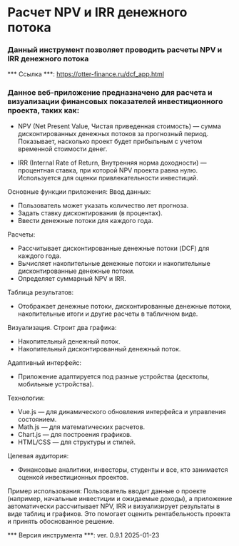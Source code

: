 # Расчет NPV и IRR денежного потока

### Данный инструмент позволяет проводить расчеты NPV и IRR денежного потока 

*** Ссылка ***:
https://otter-finance.ru/dcf_app.html



### Данное веб-приложение предназначено для расчета и визуализации финансовых показателей инвестиционного проекта, таких как:

* NPV (Net Present Value, Чистая приведенная стоимость) — сумма дисконтированных денежных потоков за прогнозный период. Показывает, насколько проект будет прибыльным с учетом временной стоимости денег.

* IRR (Internal Rate of Return, Внутренняя норма доходности) — процентная ставка, при которой NPV проекта равна нулю. Используется для оценки привлекательности инвестиций.

Основные функции приложения:
Ввод данных:
* Пользователь может указать количество лет прогноза.
* Задать ставку дисконтирования (в процентах).
* Ввести денежные потоки для каждого года.

Расчеты:
* Рассчитывает дисконтированные денежные потоки (DCF) для каждого года.
* Вычисляет накопительные денежные потоки и накопительные дисконтированные денежные потоки.
* Определяет суммарный NPV и IRR.

Таблица результатов:
* Отображает денежные потоки, дисконтированные денежные потоки, накопительные итоги и другие расчеты в табличном виде.

Визуализация. Строит два графика:
* Накопительный денежный поток.
* Накопительный дисконтированный денежный поток.

Адаптивный интерфейс:
* Приложение адаптируется под разные устройства (десктопы, мобильные устройства).

Технологии:
* Vue.js — для динамического обновления интерфейса и управления состоянием.
* Math.js — для математических расчетов.
* Chart.js — для построения графиков.
* HTML/CSS — для структуры и стилей.

Целевая аудитория:
* Финансовые аналитики, инвесторы, студенты и все, кто занимается оценкой инвестиционных проектов.

Пример использования:
Пользователь вводит данные о проекте (например, начальные инвестиции и ожидаемые доходы), а приложение автоматически рассчитывает NPV, IRR и визуализирует результаты в виде таблиц и графиков. Это помогает оценить рентабельность проекта и принять обоснованное решение.



*** Версия инструмента ***:
ver. 0.9.1 2025-01-23


